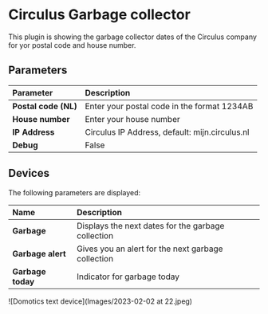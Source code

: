 # Circulus Garbage collector

This plugin is showing the garbage collector dates of the Circulus company for yor postal code and house number.


## Parameters
| Parameter             | Description
| :---                  | :---
| **Postal&nbsp;code&nbsp;(NL)**  | Enter your postal code in the format 1234AB
| **House&nbsp;number**      | Enter your house number
| **IP Address** | Circulus IP Address, default: mijn.circulus.nl
| **Debug**             | False

## Devices
The following parameters are displayed:

| Name      | Description
| :---      | :---
| **Garbage** | Displays the next dates for the garbage collection
| **Garbage alert** | Gives you an alert for the next garbage collection
| **Garbage today** | Indicator for garbage today

![Domotics text device](Images/2023-02-02 at 22.jpeg)

